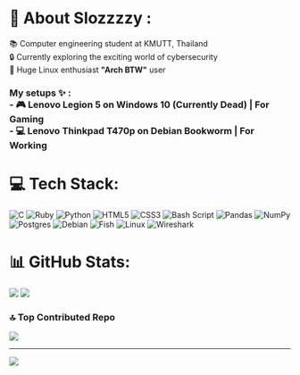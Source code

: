 # 💫 About Slozzzzy :
📚 Computer engineering student at KMUTT, Thailand <br>🔒 Currently exploring the exciting world of cybersecurity <br>🐧 Huge Linux enthusiast **"Arch BTW"** user <br>
### My setups ✨ :<br>- 🎮  Lenovo Legion 5 on Windows 10 (Currently Dead) | For Gaming <br>- 💻  Lenovo Thinkpad T470p on Debian Bookworm | For Working 

# 💻 Tech Stack:
![C](https://img.shields.io/badge/c-%2300599C.svg?style=flat&logo=c&logoColor=white) ![Ruby](https://img.shields.io/badge/ruby-%23CC342D.svg?style=flat&logo=ruby&logoColor=white) ![Python](https://img.shields.io/badge/python-3670A0?style=flat&logo=python&logoColor=ffdd54) ![HTML5](https://img.shields.io/badge/html5-%23E34F26.svg?style=flat&logo=html5&logoColor=white) ![CSS3](https://img.shields.io/badge/css3-%231572B6.svg?style=flat&logo=css3&logoColor=white) ![Bash Script](https://img.shields.io/badge/bash_script-%23121011.svg?style=flat&logo=gnu-bash&logoColor=white) ![Pandas](https://img.shields.io/badge/pandas-%23150458.svg?style=flat&logo=pandas&logoColor=white) ![NumPy](https://img.shields.io/badge/numpy-%23013243.svg?style=flat&logo=numpy&logoColor=white) ![Postgres](https://img.shields.io/badge/postgres-%23316192.svg?style=flat&logo=postgresql&logoColor=white) ![Debian](https://img.shields.io/badge/Debian-A81D33.svg?style=flat&logo=Debian&logoColor=white) ![Fish](https://img.shields.io/badge/fish%20shell-34C534.svg?style=flat&logo=fish-shell&logoColor=white) ![Linux](https://img.shields.io/badge/Linux-FCC624.svg?style=flat&logo=Linux&logoColor=black) ![Wireshark](https://img.shields.io/badge/Wireshark-1679A7.svg?style=flat&logo=Wireshark&logoColor=white)
# 📊 GitHub Stats:
![](https://github-readme-stats.vercel.app/api?username=Slozzzzy&theme=discord_old_blurple&hide_border=true&include_all_commits=false&count_private=false)
![](https://github-readme-stats.vercel.app/api/top-langs/?username=Slozzzzy&theme=discord_old_blurple&hide_border=true&include_all_commits=false&count_private=false&layout=compact)

### 🔝 Top Contributed Repo
![](https://github-contributor-stats.vercel.app/api?username=Slozzzzy&limit=5&theme=discord_old_blurple&combine_all_yearly_contributions=true)

---
[![](https://visitcount.itsvg.in/api?id=Slozzzzy&icon=0&color=6)](https://visitcount.itsvg.in)

<!-- Proudly created with GPRM ( https://gprm.itsvg.in ) -->
